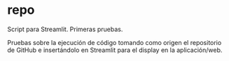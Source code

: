# repo
Script para Streamlit. Primeras pruebas.

Pruebas sobre la ejecución de código tomando como origen el repositorio de GitHub e insertándolo en Streamlit para el display en la aplicación/web.
